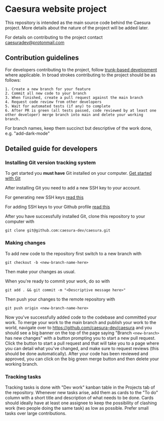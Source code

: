 # Caesura website project

This repository is intended as the main source code behind the Caesura project. More details about the nature of the project will be added later.

For details on contributing to the project contact [caesuradev@protonmail.com](caesuradev@protonmail.com)

## Contribution guidelines

For developers contributing to the project, follow [trunk-based development](https://www.atlassian.com/continuous-delivery/continuous-integration/trunk-based-development) where applicable. In broad strokes contributing to the project should be as follows:

    1. Create a new branch for your feature
    2. Commit all new code to your branch
    3. When finished, create a pull request against the main branch
    4. Request code review from other developers
    5. Wait for automated tests (if any) to complete
    6. After PR is green (all tests passed, code reviewed by at least one other developer) merge branch into main and delete your working branch.

For branch names, keep them succinct but descriptive of the work done, e.g. "add-dark-mode"

## Detailed guide for developers

### Installing Git version tracking system

To get started you **must have** Git installed on your computer. [Get started with Git](https://github.com/git-guides/install-git#:~:text=To%20install%20Git%2C%20run%20the,installation%20by%20typing%3A%20git%20version%20.)

After installing Git you need to add a new SSH key to your account.

For generating new SSH keys [read this](https://docs.github.com/en/authentication/connecting-to-github-with-ssh/generating-a-new-ssh-key-and-adding-it-to-the-ssh-agent)

For adding SSH keys to your Github profile [read this](https://docs.github.com/en/authentication/connecting-to-github-with-ssh/adding-a-new-ssh-key-to-your-github-account)

After you have successfully installed Git, clone this repository to your computer with

`git clone git@github.com:caesura-dev/caesura.git`

### Making changes

To add new code to the repository first switch to a new branch with

`git checkout -b <new-branch-name-here>`

Then make your changes as usual.

When you're ready to commit your work, do so with

`git add . && git commit -m "<Descriptive message here>"`

Then push your changes to the remote repository with

`git push origin <new-branch-name-here>`

Now you've successfully added code to the codebase and committed your work. To merge your work to the main branch and publish your work to the world, navigate over to https://github.com/caesura-dev/caesura and you should see a big banner on the top of the page saying "Branch `<new-branch>` has new changes" with a button prompting you to start a new pull request. Click the button to start a pull request and that will take you to a page where you can detail what you've changed, and make sure to request reviews (this should be done automatically). After your code has been reviewed and approved, you can click on the big green merge button and then delete your working branch.

### Tracking tasks

Tracking tasks is done with "Dev work" kanban table in the Projects tab of the repository. Whenever new tasks arise, add them as cards to the "To do" column with a short title and description of what needs to be done. Cards should ideally have at least one assignee to keep the possibility of clashing work (two people doing the same task) as low as possible. Prefer small tasks over large contributions.
